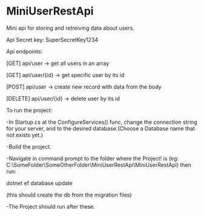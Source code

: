 # MiniUserRestApi
Mini api for storing and retreiving data about users.

Api Secret key: SuperSecretKey1234

Api endpoints:

  [GET]    api/user      -> get all users in an array
  
  [GET]    api/user/{id} -> get specific user by its id
  
  [POST]   api/user      -> create new record with data from the body
  
  [DELETE] api/user/{id} -> delete user by its id
  

To run the project:

-In Startup.cs at the ConfigureServices() func, change the connection string for your server, and to the desired database.(Choose a Database name that not exists yet.)

-Build the project.

-Navigate in command prompt to the folder where the Project! is (eg: C:\SomeFolder\SomeOtherFolder\MiniUserRestApi\MiniUserRestApi)
 then run:
 
 dotnet ef database update
 
 (this should create the db from the migration files)
 
-The Project should run after these.

